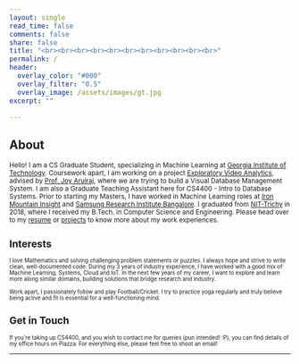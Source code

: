 ```yaml
---
layout: single
read_time: false
comments: false
share: false
title: "<br><br><br><br><br><br><br><br><br><br><br>"
permalink: /
header:
  overlay_color: "#000"
  overlay_filter: "0.5"
  overlay_image: /assets/images/gt.jpg
excerpt: ""

---
```


## About

<small> Hello! I am a CS Graduate Student, specializing in Machine Learning at [Georgia Institute of Technology](https://www.gatech.edu/). Coursework apart, I am working on a project [Exploratory Video Analytics](https://evagatech.readthedocs.io/en/latest/), advised by [Prof. Joy Arulraj](https://www.cc.gatech.edu/~jarulraj/), where we are trying to build a Visual Database Management System. I am also a Graduate Teaching Assistant here for CS4400 - Intro to Database Systems. Prior to starting my Masters, I have worked in Machine Learning roles at [Iron Mountain Insight](https://www.ironmountain.com/services/content-service-platform) and [Samsung Research Institute Bangalore](https://research.samsung.com/sri-b). I graduated from [NIT-Trichy](https://www.nitt.edu/home/academics/departments/cse/) in 2018, where I received my B.Tech. in Computer Science and Engineering. Please head over to my [resume](/resume) or [projects](/projects) to know more about my work experiences.

## Interests

<small> I love Mathematics and solving challenging problem statements or puzzles. I always hope and strive to write clean, well-documented code. During my 3 years of industry experience, I have worked with a good mix of Machine Learning, Systems, Cloud and IoT. In the next few years of my career, I want to explore and learn more along similar domains, building solutions that bridge research and industry.  </small>

<small> Work apart, I passionately follow and play Football/Cricket. I try to practice yoga regularly and truly believe being active and fit is essential for a well-functioning mind. </small>

## Get in Touch

<small> If you're taking up CS4400, and you wish to contact me for queries (pun intended! :P), you can find details of my office hours on Piazza. For everything else, please feel free to shoot an email! </small>


<div id='featured'></div>


---
